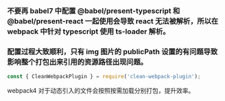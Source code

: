 ### 不要再 babel7 中配置 @babel/present-typescript 和 @babel/present-react 一起使用会导致 react 无法被解析，所以在 webpack 中针对 typescript 使用 ts-loader 解析。
### 配置过程大致顺利，只有 img 图片的 publicPath 设置的有问题导致影响整个打包出来引用的资源路径出现问题。
```js
const { CleanWebpackPlugin } = require('clean-webpack-plugin');
```
webpack4 对于动态引入的文件会按照按需加载分别打包，提升效率。
